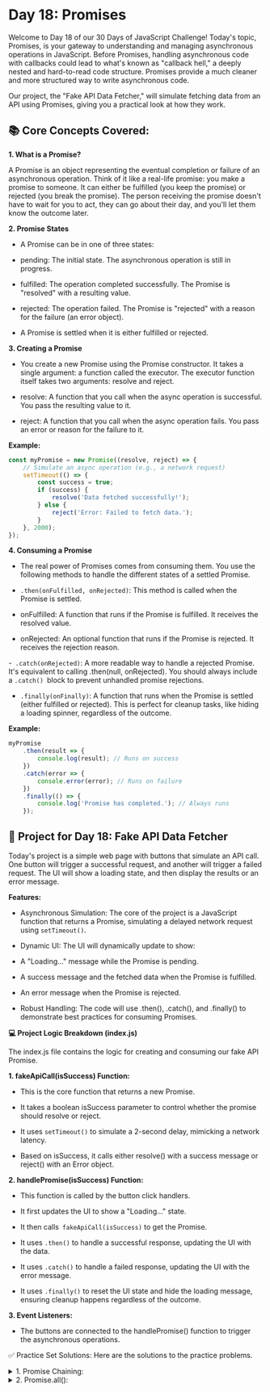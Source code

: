 # Day 18: Promises
Welcome to Day 18 of our 30 Days of JavaScript Challenge! Today's topic, Promises, is your gateway to understanding and managing asynchronous operations in JavaScript. Before Promises, handling asynchronous code with callbacks could lead to what's known as "callback hell," a deeply nested and hard-to-read code structure. Promises provide a much cleaner and more structured way to write asynchronous code.

Our project, the "Fake API Data Fetcher," will simulate fetching data from an API using Promises, giving you a practical look at how they work.

## 📚 Core Concepts Covered:
**1. What is a Promise?**

A Promise is an object representing the eventual completion or failure of an asynchronous operation. Think of it like a real-life promise: you make a promise to someone. It can either be fulfilled (you keep the promise) or rejected (you break the promise). The person receiving the promise doesn't have to wait for you to act, they can go about their day, and you'll let them know the outcome later.


**2. Promise States**

- A Promise can be in one of three states:

- pending: The initial state. The asynchronous operation is still in progress.

- fulfilled: The operation completed successfully. The Promise is "resolved" with a resulting value.

- rejected: The operation failed. The Promise is "rejected" with a reason for the failure (an error object).

- A Promise is settled when it is either fulfilled or rejected.


**3. Creating a Promise**

- You create a new Promise using the Promise constructor. It takes a single argument: a function called the executor. The executor function itself takes two arguments: resolve and reject.

- resolve: A function that you call when the async operation is successful. You pass the resulting value to it.

- reject: A function that you call when the async operation fails. You pass an error or reason for the failure to it.

**Example:**

```js
const myPromise = new Promise((resolve, reject) => {
    // Simulate an async operation (e.g., a network request)
    setTimeout(() => {
        const success = true;
        if (success) {
            resolve('Data fetched successfully!');
        } else {
            reject('Error: Failed to fetch data.');
        }
    }, 2000);
});
```

**4. Consuming a Promise**

- The real power of Promises comes from consuming them. You use the following methods to handle the different states of a settled Promise.

- `.then(onFulfilled, onRejected)`: This method is called when the Promise is settled.

- onFulfilled: A function that runs if the Promise is fulfilled. It receives the resolved value.

- onRejected: An optional function that runs if the Promise is rejected. It receives the rejection reason.

-` .catch(onRejected)`: A more readable way to handle a rejected Promise. It's equivalent to calling .then(null, onRejected). You should always include a `.catch() `block to prevent unhandled promise rejections.

- `.finally(onFinally)`: A function that runs when the Promise is settled (either fulfilled or rejected). This is perfect for cleanup tasks, like hiding a loading spinner, regardless of the outcome.

**Example:**

```js
myPromise
    .then(result => {
        console.log(result); // Runs on success
    })
    .catch(error => {
        console.error(error); // Runs on failure
    })
    .finally(() => {
        console.log('Promise has completed.'); // Always runs
    });
```

## 🚀 Project for Day 18: Fake API Data Fetcher
Today's project is a simple web page with buttons that simulate an API call. One button will trigger a successful request, and another will trigger a failed request. The UI will show a loading state, and then display the results or an error message.

**Features:**

- Asynchronous Simulation: The core of the project is a JavaScript function that returns a Promise, simulating a delayed network request using `setTimeout()`.

- Dynamic UI: The UI will dynamically update to show:

- A "Loading..." message while the Promise is pending.

- A success message and the fetched data when the Promise is fulfilled.

- An error message when the Promise is rejected.

- Robust Handling: The code will use .then(), .catch(), and .finally() to demonstrate best practices for consuming Promises.



**💻 Project Logic Breakdown (index.js)**

The index.js file contains the logic for creating and consuming our fake API Promise.

**1. fakeApiCall(isSuccess) Function:**

- This is the core function that returns a new Promise.

- It takes a boolean isSuccess parameter to control whether the promise should resolve or reject.

- It uses `setTimeout()` to simulate a 2-second delay, mimicking a network latency.

- Based on isSuccess, it calls either resolve() with a success message or reject() with an Error object.

**2. handlePromise(isSuccess) Function:**

- This function is called by the button click handlers.

- It first updates the UI to show a "Loading..." state.

- It then calls` fakeApiCall(isSuccess)` to get the Promise.

- It uses `.then()` to handle a successful response, updating the UI with the data.

- It uses `.catch()` to handle a failed response, updating the UI with the error message.

- It uses `.finally()` to reset the UI state and hide the loading message, ensuring cleanup happens regardless of the outcome.

**3. Event Listeners:**

- The buttons are connected to the handlePromise() function to trigger the asynchronous operations.




✅ Practice Set Solutions:
Here are the solutions to the practice problems.
<details ><summary >
1. Promise Chaining:
</summary>

    ```js
function getUser(id) {
    return new Promise((resolve, reject) => {
        setTimeout(() => {
            console.log(`Getting user ${id}...`);
            resolve({ id: id, name: 'Test User' });
        }, 1000);
    });
}

function getPosts(userId) {
    return new Promise((resolve, reject) => {
        setTimeout(() => {
            console.log(`Getting posts for user ${userId}...`);
            resolve(['Post 1', 'Post 2']);
        }, 1000);
    });
}

getUser(1)
    .then(user => getPosts(user.id))
    .then(posts => {
        console.log('Posts:', posts);
    })
    .catch(error => {
        console.error('An error occurred:', error);
    });
    ```
</details>
<details ><summary >
2. Promise.all():
</summary>

    ```js
const promise1 = new Promise(resolve => {
    setTimeout(() => resolve(10), 1000);
});

const promise2 = new Promise(resolve => {
    setTimeout(() => resolve(20), 2000);
});

Promise.all([promise1, promise2])
    .then(results => {
        console.log('All promises resolved:', results); // Output: [10, 20]
    })
    .catch(error => {
        console.error('One of the promises failed:', error);
    });
```
</details>

--- 
## 💡 Key Takeaways for Day 18:
- A Promise is an object for handling asynchronous operations, providing a cleaner alternative to callbacks.

- A Promise has three states: pending, fulfilled, and rejected.

- Use `.then()` for successful outcomes, `.catch()` for errors, and `.finally()` for cleanup.

- Promises allow for chaining asynchronous operations and handling multiple Promises in parallel with` Promise.all()`.